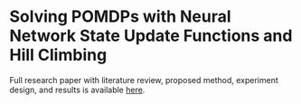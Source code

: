 # Solving POMDPs with Neural Network State Update Functions and Hill Climbing

Full research paper with literature review, proposed method, experiment design, and results is available [here](nn_suf_paper.pdf).
